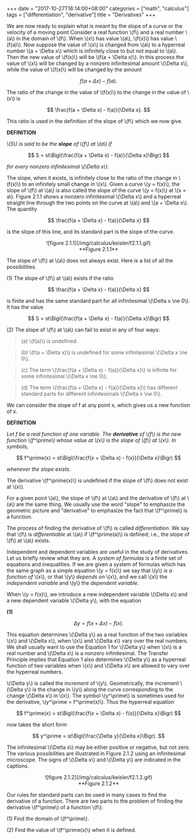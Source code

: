 +++
date = "2017-10-27T16:14:00+08:00"
categories = ["math", "calculus"]
tags = ["differentiation", "derivative"]
title = "Derivatives"
+++

We are now ready to explain what is meant by the slope of a curve or the velocity of a moving point Consider a real function \\(f\\) and a real number \\(a\\) in the domain of \\(f\\). When \\(x\\) has value \\(a\\), \\(f(x)\\) has value \\(f(a)\\). Now suppose the value of \\(x\\) is changed from \\(a\\) to a hyperreal number \\(a + \Delta x\\) which is infinitely close to but not equal to \\(a\\). Then the new value of \\(f(x)\\) will be \\(f(a + \Delta x)\\). In this process the value of \\(x\\) will be changed by a nonzero infinitesimal amount \\(\Delta x\\), while the value of \\(f(x)\\) will be changed by the amount

$$
f(a + \Delta x) - f(a).
$$

The ratio of the change in the value of \\(f(x)\\) to the change in the value of \\(x\\) is

$$
\frac{f(a + \Delta x) - f(a)}{\Delta x}.
$$

This ratio is used in the definition of the slope of \\(f\\) which we now give.

**DEFINITION**

_\\(S\\) is said to be the **slope** of \\(f\\) at \\(a\\) if_

$$
S = st\Bigl(\frac{f(a + \Delta x) - f(a)}{\Delta x}\Bigr)
$$

_for every nonzero infinitesimal \\(\Delta x\\)_.

The slope, when it exists, is infinitely close to the ratio of the change in \\(f(x)\\) to an infinitely small change in \\(x\\). Given a curve \\(y = f(x)\\), the slope of \\(f\\) at \\(a\\) is also called the slope of the curve \\(y = f(x)\\) at \\(x = a\\). Figure 2.1.1 shows a nonzero infinitesimal \\(\Delta x\\) and a hyperreal straight line through the two points on the curve at \\(a\\) and \\(a + \Delta x\\). The quantity

$$
\frac{f(a + \Delta x) - f(a)}{\Delta x}
$$

is the slope of this line, and its standard part is the slope of the curve.

<center>![figure 2.1.1](/img/calculus/keisler/f2.1.1.gif)</center>

<center>**Figure 2.1.1**</center>

The slope of \\(f\\) at \\(a\\) does not always exist. Here is a list of all the possibilities.

(1) The slope of \\(f\\) at \\(a\\) exists if the ratio

$$
\frac{f(a + \Delta x) - f(a)}{\Delta x}
$$

is finite and has the same standard part for all infinitesimal \\(\Delta x \ne 0\\). It has the value

$$
S = st\Bigl(\frac{f(a + \Delta x) - f(a)}{\Delta x}\Bigr)
$$

(2) The slope of \\(f\\) at \\(a\\) can fail to exist in any of four ways:

> (a) \\(f(a)\\) is undefined.

> (b) \\(f(a + \Delta x)\\) is undefined for some infinitesimal \\(\Delta x \ne 0\\).

> \(c) The term \\(\frac{f(a + \Delta x) - f(a)}{\Delta x}\\) is infinite for some infinitesimal \\(\Delta x \ne 0\\).

> (d) The term \\(\frac{f(a + \Delta x) - f(a)}{\Delta x}\\) has different standard parts for different infinitesimals \\(\Delta x \ne 0\\).

We can consider the slope of f at any point x, which gives us a new function of x.

**DEFINITION**

_Let f be a real function of one variable. The **derivative** of \\(f\\) is the new function \\(f^\prime\\) whose value at \\(x\\) is the slope of \\(f\\) at \\(x\\). In symbols,_

$$
f^\prime(x) = st\Bigl(\frac{f(x + \Delta x) - f(x)}{\Delta x}\Bigr)
$$

_whenever the slope exists._

The derivative \\(f^\prime(x)\\) is undefined if the slope of \\(f\\) does not exist at \\(x\\).

For a given point \\(a\\), the slope of \\(f\\) at \\(a\\) and the derivative of \\(f\\) at \\(a\\) are the same thing. We usually use the word "slope" to emphasize the geometric picture and "derivative" to emphasize the fact that \\(f^\prime\\) is a function.

The process of finding the derivative of \\(f\\) is called _differentiation_. We say that \\(f\\) is _differentiable_ at \\(a\\) if \\(f^\prime(a)\\) is defined; i.e., the slope of \\(f\\) at \\(a\\) exists.

Independent and dependent variables are useful in the study of derivatives. Let us briefly review what they are. A _system of formulas_ is a finite set of equations and inequalities. If we are given a system of formulas which has the same graph as a simple equation \\(y = f(x)\\) we say that \\(y\\) _is a function of_ \\(x\\), or that \\(y\\) _depends on_ \\(x\\), and we call \\(x\\) the _independent variable_ and \\(y\\) the _dependent variable_.

When \\(y = f(x)\\), we introduce a new independent variable \\(\Delta x\\) and a new dependent variable \\(\Delta y\\), with the equation

**(1)**

$$
\Delta y = f(x + \Delta x) - f(x).
$$

This equation determines \\(\Delta y\\) as a real function of the two variables \\(x\\) and \\(\Delta x\\), when \\(x\\) and \\(\Delta x\\) vary over the real numbers. We shall usually want to use the Equation 1 for \\(\Delta y\\) when \\(x\\) is a real number and \\(\Delta x\\) is a nonzero infinitesimal. The Transfer Principle implies that Equation 1 also determines \\(\Delta y\\) as a hyperreal function of two variables when \\(x\\) and \\(\Delta x\\) are allowed to vary over the hyperreal numbers.

\\(\Delta y\\) is called the _increment_ of \\(y\\). Geometrically, the increment \\(\Delta y\\) is the change in \\(y\\) along the curve corresponding to the change \\(\Delta x\\) in \\(x\\). The symbol \\(y^\prime\\) is sometimes used for the derivative, \\(y^\prime = f^\prime(x)\\). Thus the hyperreal equation

$$
f^\prime(x) = st\Bigl(\frac{f(x + \Delta x) - f(x)}{\Delta x}\Bigr)
$$

now takes the short form

$$
y^\prime = st\Bigl(\frac{\Delta y}{\Delta x}\Bigr).
$$

The infinitesimal \\(\Delta x\\) may be either positive or negative, but not zero. The various possibilities are illustrated in Figure 2.1.2 using an infinitesimal microscope. The signs of \\(\Delta x\\) and \\(\Delta y\\) are indicated in the captions.

<center>![figure 2.1.2](/img/calculus/keisler/f2.1.2.gif)</center>

<center>**Figure 2.1.2**</center>

Our rules for standard parts can be used in many cases to find the derivative of a function. There are two parts to the problem of finding the derivative \\(f^\prime\\) of a function \\(f\\):

(1) Find the domain of \\(f^\prime\\).

(2) Find the value of \\(f^\prime(x)\\) when it is defined.